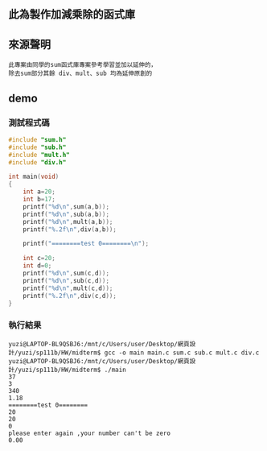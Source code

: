 ## 此為製作加減乘除的函式庫

## 來源聲明

    此專案由同學的sum函式庫專案參考學習並加以延伸的，
    除去sum部分其餘 div、mult、sub 均為延伸原創的

## demo
### 測試程式碼

``` C
#include "sum.h"
#include "sub.h"
#include "mult.h"
#include "div.h"

int main(void)
{
    int a=20;
    int b=17;
    printf("%d\n",sum(a,b));
    printf("%d\n",sub(a,b));
    printf("%d\n",mult(a,b));
    printf("%.2f\n",div(a,b));

    printf("========test 0========\n");

    int c=20;
    int d=0;
    printf("%d\n",sum(c,d));
    printf("%d\n",sub(c,d));
    printf("%d\n",mult(c,d));
    printf("%.2f\n",div(c,d));
}
```
### 執行結果
```
yuzi@LAPTOP-BL9QSBJ6:/mnt/c/Users/user/Desktop/網頁設計/yuzi/sp111b/HW/midterm$ gcc -o main main.c sum.c sub.c mult.c div.c
yuzi@LAPTOP-BL9QSBJ6:/mnt/c/Users/user/Desktop/網頁設計/yuzi/sp111b/HW/midterm$ ./main
37
3
340
1.18
========test 0========
20
20
0
please enter again ,your number can't be zero
0.00
```